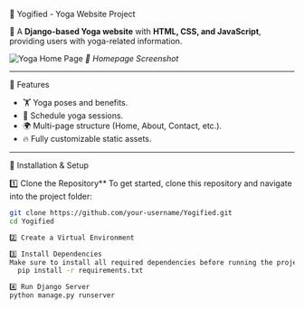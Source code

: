 🧘 Yogified - Yoga Website Project

🚀 A **Django-based Yoga website** with **HTML, CSS, and JavaScript**, providing users with yoga-related information.

![Yoga Home Page](https://github.com/10Dhanu/Yoga/blob/main/logo.png)
*📸 Homepage Screenshot*

---

🌟 Features
- 🏋️ Yoga poses and benefits.
- 📅 Schedule yoga sessions.
- 🌍 Multi-page structure (Home, About, Contact, etc.).
- 🔥 Fully customizable static assets.

---

🔧 Installation & Setup

1️⃣ Clone the Repository**
To get started, clone this repository and navigate into the project folder:
```sh
git clone https://github.com/your-username/Yogified.git
cd Yogified

2️⃣ Create a Virtual Environment

3️⃣ Install Dependencies
Make sure to install all required dependencies before running the project:
  pip install -r requirements.txt

4️⃣ Run Django Server
python manage.py runserver




